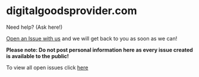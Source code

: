 # digitalgoodsprovider.com
Need help? (Ask here!)




[Open an Issue with us](https://github.com/digitalgoodsprovider/digitalgoodsprovider.com/issues/new) and we will get back to you as soon as we can!

**Please note: Do not post personal information here as every issue created is available to the public!**

To view all open issues click [here](https://github.com/digitalgoodsprovider/digitalgoodsprovider.com/issues)
